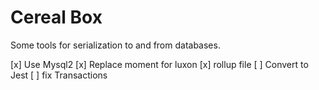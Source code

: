 # Cereal Box

Some tools for serialization to and from databases.

[x] Use Mysql2
[x] Replace moment for luxon
[x] rollup file
[ ] Convert to Jest
[ ] fix Transactions
